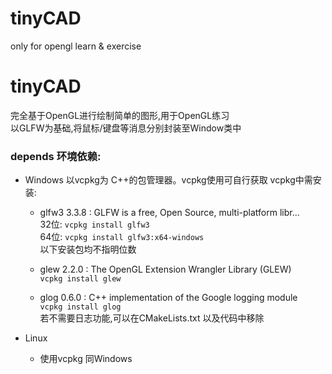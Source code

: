 # tinyCAD
only for  opengl learn &amp; exercise

# tinyCAD
完全基于OpenGL进行绘制简单的图形,用于OpenGL练习  
以GLFW为基础,将鼠标/键盘等消息分别封装至Window类中  

### depends 环境依赖:
- Windows
  以vcpkg为 C++的包管理器。vcpkg使用可自行获取
  vcpkg中需安装:
  - glfw3 3.3.8 : GLFW is a free, Open Source, multi-platform libr...  
    32位: `vcpkg install glfw3`  
    64位: `vcpkg install glfw3:x64-windows`  
    以下安装包均不指明位数  

  - glew 2.2.0  : The OpenGL Extension Wrangler Library (GLEW)  
    `vcpkg install glew`  

  - glog 0.6.0  : C++ implementation of the Google logging module  
    `vcpkg install glog`  
    若不需要日志功能,可以在CMakeLists.txt 以及代码中移除  

- Linux  
  -  使用vcpkg 同Windows  
  